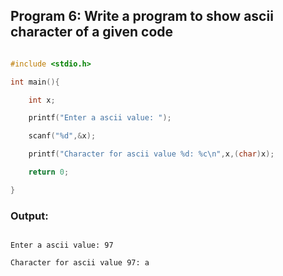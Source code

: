 ## Program 6: Write a program to show ascii character of a given code

```c

#include <stdio.h>

int main(){

    int x;

    printf("Enter a ascii value: ");

    scanf("%d",&x);

    printf("Character for ascii value %d: %c\n",x,(char)x);

    return 0;

}

```

### Output:

```

Enter a ascii value: 97

Character for ascii value 97: a

```

